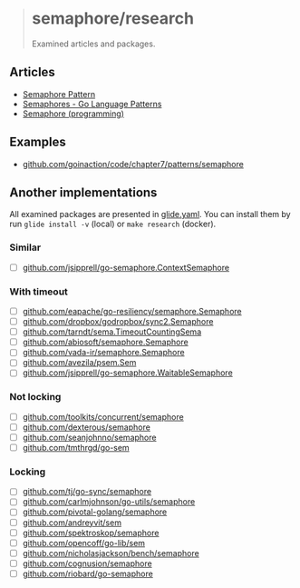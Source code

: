 > # semaphore/research
>
> Examined articles and packages.

## Articles

- [Semaphore Pattern](http://tmrts.com/go-patterns/synchronization/semaphore.html)
- [Semaphores - Go Language Patterns](https://sites.google.com/site/gopatterns/concurrency/semaphores)
- [Semaphore (programming)](https://en.wikipedia.org/wiki/Semaphore_(programming))

## Examples

- [github.com/goinaction/code/chapter7/patterns/semaphore](https://github.com/goinaction/code/tree/master/chapter7/patterns/semaphore)

## Another implementations

All examined packages are presented in [glide.yaml](glide.yaml).
You can install them by run `glide install -v` (local) or `make research` (docker).

### Similar

- [ ] [github.com/jsipprell/go-semaphore.ContextSemaphore](https://github.com/jsipprell/go-semaphore/blob/master/context.go)

### With timeout

- [ ] [github.com/eapache/go-resiliency/semaphore.Semaphore](https://github.com/eapache/go-resiliency/blob/master/semaphore/semaphore.go)
- [ ] [github.com/dropbox/godropbox/sync2.Semaphore](https://github.com/dropbox/godropbox/blob/master/sync2/semaphore.go)
- [ ] [github.com/tarndt/sema.TimeoutCountingSema](https://github.com/tarndt/sema/blob/master/sema.go)
- [ ] [github.com/abiosoft/semaphore.Semaphore](https://github.com/abiosoft/semaphore/blob/master/semaphore.go)
- [ ] [github.com/vada-ir/semaphore.Semaphore](https://github.com/vada-ir/semaphore/blob/master/semaphore.go)
- [ ] [github.com/avezila/psem.Sem](https://github.com/avezila/psem/blob/master/psem.go)
- [ ] [github.com/jsipprell/go-semaphore.WaitableSemaphore](https://github.com/jsipprell/go-semaphore/blob/master/semaphore.go)

### Not locking

- [ ] [github.com/toolkits/concurrent/semaphore](https://github.com/toolkits/concurrent/tree/master/semaphore)
- [ ] [github.com/dexterous/semaphore](https://github.com/dexterous/semaphore)
- [ ] [github.com/seanjohnno/semaphore](https://github.com/seanjohnno/semaphore)
- [ ] [github.com/tmthrgd/go-sem](https://github.com/tmthrgd/go-sem)

### Locking

- [ ] [github.com/tj/go-sync/semaphore](https://github.com/tj/go-sync/tree/master/semaphore)
- [ ] [github.com/carlmjohnson/go-utils/semaphore](https://github.com/carlmjohnson/go-utils/tree/master/semaphore)
- [ ] [github.com/pivotal-golang/semaphore](https://github.com/pivotal-golang/semaphore)
- [ ] [github.com/andreyvit/sem](https://github.com/andreyvit/sem)
- [ ] [github.com/spektroskop/semaphore](https://github.com/spektroskop/semaphore)
- [ ] [github.com/opencoff/go-lib/sem](https://github.com/opencoff/go-lib/tree/master/sem)
- [ ] [github.com/nicholasjackson/bench/semaphore](https://github.com/nicholasjackson/bench/tree/master/semaphore)
- [ ] [github.com/cognusion/semaphore](https://github.com/cognusion/semaphore)
- [ ] [github.com/riobard/go-semaphore](https://github.com/riobard/go-semaphore)
